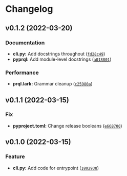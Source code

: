 # Changelog

<!--next-version-placeholder-->

## v0.1.2 (2022-03-20)
### Documentation
* **cli.py:** Add docstrings throughout ([`fd28c49`](https://github.com/qorrect/PyPrql/commit/fd28c49f71a88b34ddac478f929142a1a33446cc))
* **pyprql:** Add module-level docstrings ([`a018801`](https://github.com/qorrect/PyPrql/commit/a018801b0ae35d6300d3c8b444bb88e619504b97))

### Performance
* **prql.lark:** Grammar cleanup ([`c25980a`](https://github.com/qorrect/PyPrql/commit/c25980a420d1c117a7d3a4456fffffdccc8b0038))

## v0.1.1 (2022-03-15)
### Fix
* **pyproject.toml:** Change release booleans ([`e668700`](https://github.com/qorrect/PyPrql/commit/e6687007e34529b0b337ca38047b84c239b157bc))

## v0.1.0 (2022-03-15)
### Feature
* **cli.py:** Add code for entrypoint ([`1802938`](https://github.com/qorrect/PyPrql/commit/1802938055cc6dea4167dfa60ef51d934086dfa3))
